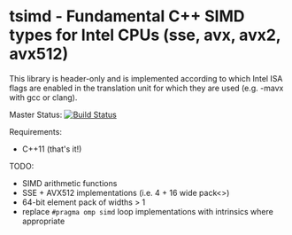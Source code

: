 # tsimd - Fundamental C++ SIMD types for Intel CPUs (sse, avx, avx2, avx512)

This library is header-only and is implemented according to which Intel ISA
flags are enabled in the translation unit for which they are used (e.g. -mavx
with gcc or clang).

Master Status: [![Build Status](https://travis-ci.org/jeffamstutz/tsimd.svg?branch=master)](https://travis-ci.org/jeffamstutz/tsimd)

Requirements:

- C++11 (that's it!)

TODO:

- SIMD arithmetic functions
- SSE + AVX512 implementations (i.e. 4 + 16 wide pack<>)
- 64-bit element pack of widths > 1
- replace ```#pragma omp simd``` loop implementations with intrinsics where
  appropriate
